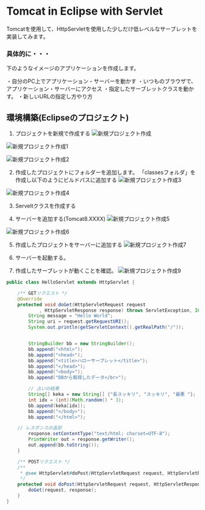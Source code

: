 # Tomcat in Eclipse with Servlet
Tomcatを使用して、HttpServletを使用した少しだけ低レベルなサーブレットを実装してみます。

### 具体的に・・・
下のようなイメージのアプリケーションを作成します。

・自分のPC上でアプリケーション・サーバーを動かす
・いつものブラウザで、アプリケーション・サーバーにアクセス
・指定したサーブレットクラスを動かす。
・新しいURLの指定し方やり方



## 環境構築(Eclipseのプロジェクト)
1. プロジェクトを新規で作成する
![新規プロジェクト作成](./img/newProjectForWeb.png)

![新規プロジェクト作成1](./img/newProjectForWeb2.png)

![新規プロジェクト作成2](./img/newProjectForWeb3.png)

2. 作成したプロジェクトにフォルダーを追加します。
「classesフォルダ」を作成し以下のようにビルドパスに追加する
![新規プロジェクト作成3](./img/newProjectForWeb4.png)

![新規プロジェクト作成4](./img/newProjectForWeb5.png)

3. Serveltクラスを作成する

4. サーバーを追加する(Tomcat8.XXXX)
![新規プロジェクト作成5](./img/newProjectForWeb6.png)

![新規プロジェクト作成6](./img/newProjectForWeb7.png)

5. 作成したプロジェクトをサーバーに追加する
![新規プロジェクト作成7](./img/newProjectForWeb8.png)

6. サーバーを起動する。

7. 作成したサーブレットが動くことを確認。
![新規プロジェクト作成9](./img/newProjectForWeb9.png)

```java
public class HelloServlet extends HttpServlet {

	/** GETリクエスト */
	@Override
	protected void doGet(HttpServletRequest request
			, HttpServletResponse response) throws ServletException, IOException {
		String message = "Hello World";
		String uri = request.getRequestURI();
		System.out.println(getServletContext().getRealPath("/"));


		StringBuilder bb = new StringBuilder();
		bb.append("<html>");
		bb.append("<head>");
		bb.append("<title>ハローサーブレット</title>");
		bb.append("</head>");
		bb.append("<body>");
		bb.append("DBから取得したデータ</br>");

		// 占いの結果
		String[] keka = new String[] {"長スッキリ", "スッキリ", "最悪 "};
		int idx = (int)(Math.random() * 3);
		bb.append(keka[idx]);
		bb.append("</body>");
		bb.append("</html>");

    // レスポンスの返却
		response.setContentType("text/html; charset=UTF-8");
		PrintWriter out = response.getWriter();
		out.append(bb.toString());
	}

	/** POSTリクエスト */
	/**
	 * @see HttpServlet#doPost(HttpServletRequest request, HttpServletResponse response)
	 */
	protected void doPost(HttpServletRequest request, HttpServletResponse response) throws ServletException, IOException {
		doGet(request, response);
	}
}
```
